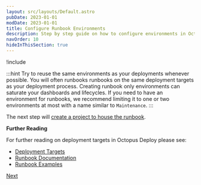 ```yaml
---
layout: src/layouts/Default.astro
pubDate: 2023-01-01
modDate: 2023-01-01
title: Configure Runbook Environments
description: Step by step guide on how to configure environments in Octopus Deploy.
navOrder: 10
hideInThisSection: true
---
```


!include <creating-environments>

:::hint
Try to reuse the same environments as your deployments whenever possible.  You will often runbooks runbooks on the same deployment targets as your deployment process.  Creating runbook only environments can saturate your dashboards and lifecycles.  If you need to have an environment for runbooks, we recommend limiting it to one or two environments at most with a name similar to `Maintenance`.
:::

The next step will [create a project to house the runbook](/docs/getting-started/first-runbook-run/create-runbook-projects/).

**Further Reading**

For further reading on deployment targets in Octopus Deploy please see:

- [Deployment Targets](/docs/infrastructure/deployment-targets/)
- [Runbook Documentation](/docs/runbooks/)
- [Runbook Examples](/docs/runbooks/runbook-examples/)

<span><a class="btn btn-success" href="/docs/getting-started/first-runbook-run/create-runbook-projects">Next</a></span>